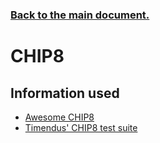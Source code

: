### [Back to the main document.](../README.md)

# CHIP8

## Information used

- [Awesome CHIP8](https://chip-8.github.io/links/)
- [Timendus' CHIP8 test suite](https://github.com/Timendus/chip8-test-suite)